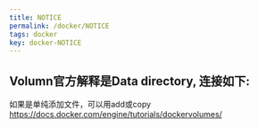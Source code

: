 ```yaml
---
title: NOTICE
permalink: /docker/NOTICE
tags: docker
key: docker-NOTICE
---
```

## Volumn官方解释是Data directory, 连接如下:
如果是单纯添加文件，可以用add或copy
https://docs.docker.com/engine/tutorials/dockervolumes/
